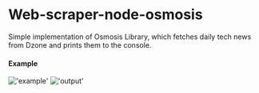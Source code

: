 # Web-scraper-node-osmosis
Simple implementation of Osmosis Library, which fetches daily tech news from Dzone and prints them to the console.

#### Example

!['example']('img/example.png'?raw=true)
!['output']('img/output.png'?raw=true)
